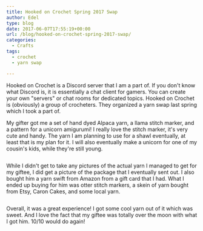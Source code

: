 ```yaml
---
title: Hooked on Crochet Spring 2017 Swap
author: Edel
type: blog
date: 2017-06-07T17:55:19+00:00
url: /blog/hooked-on-crochet-spring-2017-swap/
categories:
  - Crafts
tags:
  - crochet
  - yarn swap

---
```

Hooked on Crochet is a Discord server that I am a part of. If you don't know what Discord is, it is essentially a chat client for gamers. You can create your own "servers" or chat rooms for dedicated topics. Hooked on Crochet is (obviously) a group of crocheters. They organized a yarn swap last spring which I took a part of.

My gifter got me a set of hand dyed Alpaca yarn, a llama stitch marker, and a pattern for a unicorn amigurumi! I really love the stitch marker, it's very cute and handy. The yarn I am planning to use for a shawl eventually, at least that is my plan for it. I will also eventually make a unicorn for one of my cousin's kids, while they're still young.

<img data-attachment-id="450" data-permalink="http://edelgrace.me/blog/crochet/hooked-on-crochet-spring-2017-swap/attachment/20170504_161818_medium2/" data-orig-file="https://i0.wp.com/edelgrace.me/blog/wp-content/uploads/2017/06/20170504_161818_medium2.jpg?fit=640%2C360" data-orig-size="640,360" data-comments-opened="1" data-image-meta="{&quot;aperture&quot;:&quot;0&quot;,&quot;credit&quot;:&quot;&quot;,&quot;camera&quot;:&quot;&quot;,&quot;caption&quot;:&quot;&quot;,&quot;created_timestamp&quot;:&quot;0&quot;,&quot;copyright&quot;:&quot;&quot;,&quot;focal_length&quot;:&quot;0&quot;,&quot;iso&quot;:&quot;0&quot;,&quot;shutter_speed&quot;:&quot;0&quot;,&quot;title&quot;:&quot;&quot;,&quot;orientation&quot;:&quot;1&quot;}" data-image-title="20170504_161818_medium2" data-image-description="" data-medium-file="https://i0.wp.com/edelgrace.me/blog/wp-content/uploads/2017/06/20170504_161818_medium2.jpg?fit=300%2C169" data-large-file="https://i0.wp.com/edelgrace.me/blog/wp-content/uploads/2017/06/20170504_161818_medium2.jpg?fit=640%2C360" src="https://i0.wp.com/edelgrace.me/blog/wp-content/uploads/2017/06/20170504_161818_medium2.jpg?resize=640%2C360" alt="" class="alignleft size-full wp-image-450" srcset="https://i0.wp.com/edelgrace.me/blog/wp-content/uploads/2017/06/20170504_161818_medium2.jpg?w=640 640w, https://i0.wp.com/edelgrace.me/blog/wp-content/uploads/2017/06/20170504_161818_medium2.jpg?resize=300%2C169 300w, https://i0.wp.com/edelgrace.me/blog/wp-content/uploads/2017/06/20170504_161818_medium2.jpg?resize=400%2C225 400w" sizes="(max-width: 640px) 100vw, 640px" data-recalc-dims="1" />

While I didn't get to take any pictures of the actual yarn I managed to get for my giftee, I did get a picture of the package that I eventually sent out. I also bought him a yarn swift from Amazon from a gift card that I had. What I ended up buying for him was otter stitch markers, a skein of yarn bought from Etsy, Caron Cakes, and some local yarn.

<img data-attachment-id="452" data-permalink="http://edelgrace.me/blog/crochet/hooked-on-crochet-spring-2017-swap/attachment/20170413_183540/" data-orig-file="https://i1.wp.com/edelgrace.me/blog/wp-content/uploads/2017/06/20170413_183540.jpg?fit=3264%2C1836" data-orig-size="3264,1836" data-comments-opened="1" data-image-meta="{&quot;aperture&quot;:&quot;2.4&quot;,&quot;credit&quot;:&quot;&quot;,&quot;camera&quot;:&quot;LG-K210&quot;,&quot;caption&quot;:&quot;&quot;,&quot;created_timestamp&quot;:&quot;1492108540&quot;,&quot;copyright&quot;:&quot;&quot;,&quot;focal_length&quot;:&quot;3.18&quot;,&quot;iso&quot;:&quot;650&quot;,&quot;shutter_speed&quot;:&quot;0&quot;,&quot;title&quot;:&quot;&quot;,&quot;orientation&quot;:&quot;1&quot;}" data-image-title="20170413_183540" data-image-description="" data-medium-file="https://i1.wp.com/edelgrace.me/blog/wp-content/uploads/2017/06/20170413_183540.jpg?fit=300%2C169" data-large-file="https://i1.wp.com/edelgrace.me/blog/wp-content/uploads/2017/06/20170413_183540.jpg?fit=663%2C373" src="https://i1.wp.com/edelgrace.me/blog/wp-content/uploads/2017/06/20170413_183540.jpg?resize=663%2C373" alt="" class="alignleft size-full wp-image-452" srcset="https://i1.wp.com/edelgrace.me/blog/wp-content/uploads/2017/06/20170413_183540.jpg?w=3264 3264w, https://i1.wp.com/edelgrace.me/blog/wp-content/uploads/2017/06/20170413_183540.jpg?resize=300%2C169 300w, https://i1.wp.com/edelgrace.me/blog/wp-content/uploads/2017/06/20170413_183540.jpg?resize=768%2C432 768w, https://i1.wp.com/edelgrace.me/blog/wp-content/uploads/2017/06/20170413_183540.jpg?resize=1024%2C576 1024w, https://i1.wp.com/edelgrace.me/blog/wp-content/uploads/2017/06/20170413_183540.jpg?resize=982%2C552 982w, https://i1.wp.com/edelgrace.me/blog/wp-content/uploads/2017/06/20170413_183540.jpg?resize=400%2C225 400w, https://i1.wp.com/edelgrace.me/blog/wp-content/uploads/2017/06/20170413_183540.jpg?w=1326 1326w, https://i1.wp.com/edelgrace.me/blog/wp-content/uploads/2017/06/20170413_183540.jpg?w=1989 1989w" sizes="(max-width: 663px) 100vw, 663px" data-recalc-dims="1" />

Overall, it was a great experience! I got some cool yarn out of it which was sweet. And I love the fact that my giftee was totally over the moon with what I got him. 10/10 would do again!